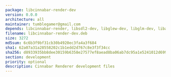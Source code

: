 ```yaml
---
package: libcinnabar-render-dev
version: 0.0.0
architecture: all
maintainer: tumblegamer@gmail.com
depends: libcinnabar-render, libsdl2-dev, libglew-dev, libglm-dev, libassimp-dev5
filename: libcinnabar-render-dev.deb
size: 3272
md5sum: 6c6b3f9bf31cb30b4920ec3fa4a3f684
sha1: 62a07a31a28558202c1b1edd2d767c8e3f3f34cc
sha256: d8933935bb8dee30159b6358e27577ef8aead8ba06ab7dc95a1e5241012d6991
section: development
priority: optional
description: Cinnabar Renderer development files
---
```

